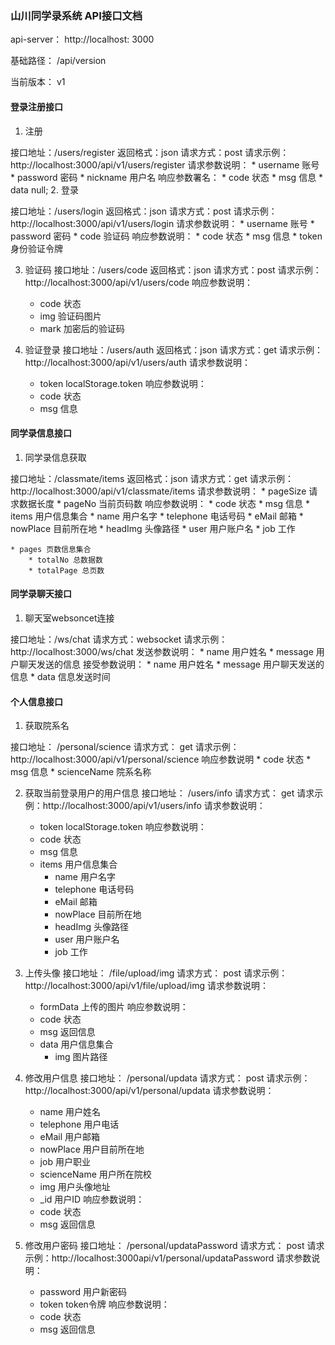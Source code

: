 ### 山川同学录系统 API接口文档

api-server： http://localhost: 3000

基础路径： /api/version

当前版本： v1

#### 登录注册接口

1. 注册

接口地址：/users/register
返回格式：json
请求方式：post
请求示例：http://localhost:3000/api/v1/users/register
请求参数说明：
    * username 账号
    * password 密码 
    * nickname 用户名 
响应参数署名：
    * code 状态
    * msg 信息
    * data null;
2. 登录

接口地址：/users/login
返回格式：json
请求方式：post
请求示例：http://localhost:3000/api/v1/users/login
请求参数说明：
    * username 账号
    * password 密码 
    * code 验证码
响应参数说明：
    * code 状态
    * msg 信息 
    * token 身份验证令牌

3. 验证码
接口地址：/users/code
返回格式：json
请求方式：post
请求示例：http://localhost:3000/api/v1/users/code
响应参数说明：
    * code 状态
    * img 验证码图片
    * mark 加密后的验证码

4. 验证登录
接口地址：/users/auth
返回格式：json
请求方式：get
请求示例：http://localhost:3000/api/v1/users/auth
请求参数说明：
    * token localStorage.token
响应参数说明：
    * code 状态
    * msg 信息 
#### 同学录信息接口

1. 同学录信息获取

接口地址：/classmate/items
返回格式：json
请求方式：get
请求示例：http://localhost:3000/api/v1/classmate/items
请求参数说明：
    * pageSize 请求数据长度
    * pageNo 当前页码数 
响应参数说明：
    * code 状态
    * msg 信息 
    * items 用户信息集合
        * name 用户名字
        * telephone 电话号码
        * eMail 邮箱
        * nowPlace 目前所在地
        * headImg 头像路径
        * user 用户账户名
        * job 工作

    * pages 页数信息集合
        * totalNo 总数据数
        * totalPage 总页数

#### 同学录聊天接口

1. 聊天室websoncet连接

接口地址：/ws/chat
请求方式：websocket
请求示例：http://localhost:3000/ws/chat
发送参数说明：
    * name 用户姓名
    * message 用户聊天发送的信息
接受参数说明：
    * name 用户姓名
    * message 用户聊天发送的信息
    * data 信息发送时间

#### 个人信息接口

1. 获取院系名

接口地址： /personal/science
请求方式： get
请求示例：http://localhost:3000/api/v1/personal/science
响应参数说明
    * code 状态
    * msg 信息 
    * scienceName 院系名称

2. 获取当前登录用户的用户信息
接口地址： /users/info
请求方式： get
请求示例：http://localhost:3000/api/v1/users/info
请求参数说明：
    * token localStorage.token
响应参数说明：
    * code 状态
    * msg 信息 
    * items 用户信息集合
        * name 用户名字
        * telephone 电话号码
        * eMail 邮箱
        * nowPlace 目前所在地
        * headImg 头像路径
        * user 用户账户名
        * job 工作

3. 上传头像
接口地址： /file/upload/img
请求方式： post
请求示例：http://localhost:3000/api/v1/file/upload/img
请求参数说明：
    * formData 上传的图片
响应参数说明：
    * code 状态
    * msg 返回信息 
    * data 用户信息集合
        * img 图片路径

4. 修改用户信息
接口地址： /personal/updata
请求方式： post
请求示例：http://localhost:3000/api/v1/personal/updata
请求参数说明：
    * name 用户姓名
    * telephone 用户电话
    * eMail 用户邮箱
    * nowPlace 用户目前所在地
    * job 用户职业
    * scienceName 用户所在院校
    * img 用户头像地址
    * _id 用户ID
响应参数说明：
    * code 状态
    * msg 返回信息 
    
5. 修改用户密码
接口地址： /personal/updataPassword
请求方式： post
请求示例：http://localhost:3000api/v1/personal/updataPassword
请求参数说明：
    * password 用户新密码
    * token token令牌
响应参数说明：
    * code 状态
    * msg 返回信息 